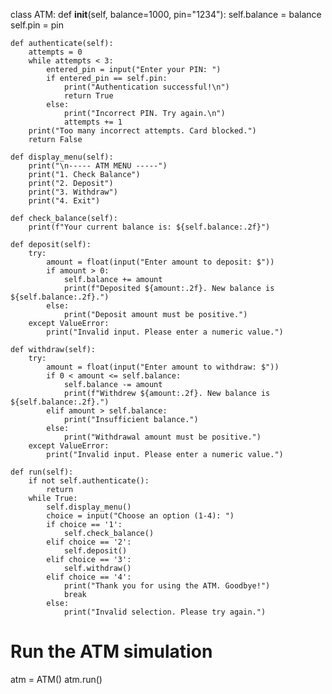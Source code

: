 class ATM:
    def __init__(self, balance=1000, pin="1234"):
        self.balance = balance
        self.pin = pin

    def authenticate(self):
        attempts = 0
        while attempts < 3:
            entered_pin = input("Enter your PIN: ")
            if entered_pin == self.pin:
                print("Authentication successful!\n")
                return True
            else:
                print("Incorrect PIN. Try again.\n")
                attempts += 1
        print("Too many incorrect attempts. Card blocked.")
        return False

    def display_menu(self):
        print("\n----- ATM MENU -----")
        print("1. Check Balance")
        print("2. Deposit")
        print("3. Withdraw")
        print("4. Exit")

    def check_balance(self):
        print(f"Your current balance is: ${self.balance:.2f}")

    def deposit(self):
        try:
            amount = float(input("Enter amount to deposit: $"))
            if amount > 0:
                self.balance += amount
                print(f"Deposited ${amount:.2f}. New balance is ${self.balance:.2f}.")
            else:
                print("Deposit amount must be positive.")
        except ValueError:
            print("Invalid input. Please enter a numeric value.")

    def withdraw(self):
        try:
            amount = float(input("Enter amount to withdraw: $"))
            if 0 < amount <= self.balance:
                self.balance -= amount
                print(f"Withdrew ${amount:.2f}. New balance is ${self.balance:.2f}.")
            elif amount > self.balance:
                print("Insufficient balance.")
            else:
                print("Withdrawal amount must be positive.")
        except ValueError:
            print("Invalid input. Please enter a numeric value.")

    def run(self):
        if not self.authenticate():
            return
        while True:
            self.display_menu()
            choice = input("Choose an option (1-4): ")
            if choice == '1':
                self.check_balance()
            elif choice == '2':
                self.deposit()
            elif choice == '3':
                self.withdraw()
            elif choice == '4':
                print("Thank you for using the ATM. Goodbye!")
                break
            else:
                print("Invalid selection. Please try again.")

# Run the ATM simulation
atm = ATM()
atm.run()
